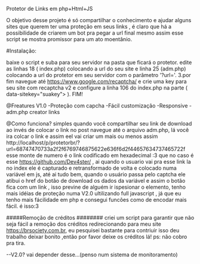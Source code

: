 Protetor de Links em php+Html+JS

O objetivo desse projeto é só compartilhar o conhecimento e ajudar alguns sites que querem ter uma proteção em seus links , é claro que há a possibilidade de criarem um bot pra pegar a url final mesmo assim esse script se mostra promissor para um ato moentânio.

#Instalação:

baixe o script e suba para seu servidor na pasta que ficará o protetor.
edite as linhas 18 ( index.php) colocando a url do seu site e linha 25 (adm.php) colocando a url do protetor em seu servidor com o parâmetro '?url='. 3.por fim navegue até https://www.google.com/recaptcha/ e crie uma key para seu site com recaptcha v2 e configure a linha 106 do index.php na parte ( data-sitekey="suakey"> ).
FIM!

@Freatures V1.0 
-Proteção com capcha 
-Fácil customização 
-Responsive 
-adm.php creator links

@Como funciona? 
simples quando você compartilhar seu link de download ao invés de colocar o link no post navegue até o arquivo adm.php, lá você ira colcar o link e assim eel vai criar um mais ou menos assim http://localhost/p/protetorbr/?url=68747470733a2f2f6769746875622e636f6d2f44657634737465722f esse monte de numero é o link codificado em hexadecimal :3 que no caso é esse https://github.com/Dev4ster/ , ai quando o usuario vai pra esse link la no index ele é capturado e retransformado de volta e colocado numa variável em js, até ai tudo bem, quando o usuário passa pelo captcha ele atibui o href do botão de download os dados da variável e assim o botão fica com um link , isso previne de alguém ir ispesionar o elemento, tenho mais idéias de proteção numa V2.0 ultilizando full javascript , já que eu tenho mais fácilidade em php e consegui funcões como de encodar mais fácil. é isso:3

#####Remoção de créditos ########
criei um script para garantir que não seja fácil a remoção dos créditos redirecionando para meu site https://brsociety.com.br, eu pesquisei bastante para contriuir isso deu trabalho deixar bonito ,então por favor deixe os créditos lá! ps: não cobro pra tira.

--V2.0? vai depender desse...(penso num sistema de monitoramento)

